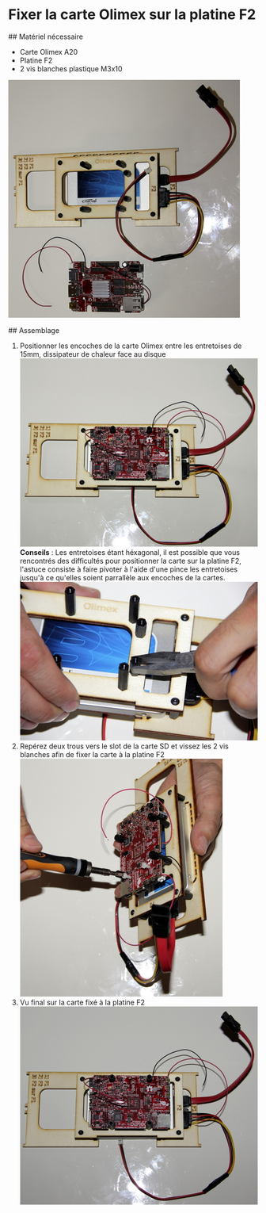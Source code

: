 # Fixer la carte Olimex sur la platine F2

## Matériel nécessaire 
* Carte Olimex A20
* Platine F2
* 2 vis blanches plastique M3x10  


![](../assets/_MG_5268.JPG)  


 ## Assemblage 
 
1. Positionner les encoches de la carte Olimex entre les entretoises de 15mm, dissipateur de chaleur face au disque  
![](../assets/_MG_5270.JPG)  
**Conseils** : Les entretoises étant héxagonal, il est possible que vous rencontrés des difficultés pour positionner la carte sur la platine F2, l'astuce consiste à faire pivoter à l'aide d'une pince les entretoises jusqu'à ce qu'elles soient parrallèle aux encoches de la cartes.  
![](../assets/_MG_5269.JPG)  
2. Repérez deux trous vers le slot de la carte SD et vissez les 2 vis blanches afin de fixer la carte à la platine F2  
![](../assets/_MG_5272.JPG)  
3. Vu final sur la carte fixé à la platine F2  
![](../assets/_MG_5274.JPG)  
